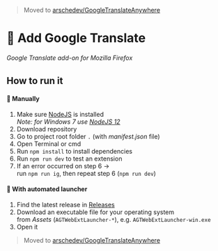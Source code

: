 > Moved to [arschedev/GoogleTranslateAnywhere](https://github.com/arschedev/GoogleTranslateAnywhere)
# 🧩 Add Google Translate
###### Google Translate add-on for Mozilla Firefox
## How to run it
#### 📄 Manually
1. Make sure [NodeJS](https://nodejs.org) is installed  
   *Note: for Windows 7 use [NodeJS 12](https://nodejs.org/download/release/v12.22.12)*
2. Download repository
3. Go to project root folder `.` (with *manifest.json* file)
4. Open Terminal or cmd
5. Run `npm install` to install dependencies
6. Run `npm run dev` to test an extension
7. If an error occurred on step 6 ->  
   run `npm run ig`, then repeat step 6 (`npm run dev`)
#### 🚀 With automated launcher
1. Find the latest release in [Releases](https://github.com/arschedev/AddGoogleTranslate/releases)
2. Download an executable file for your operating system  
   from *Assets* (`AGTWebExtLauncher-*`), e.g. `AGTWebExtLauncher-win.exe`
3. Open it
> Moved to [arschedev/GoogleTranslateAnywhere](https://github.com/arschedev/GoogleTranslateAnywhere)
